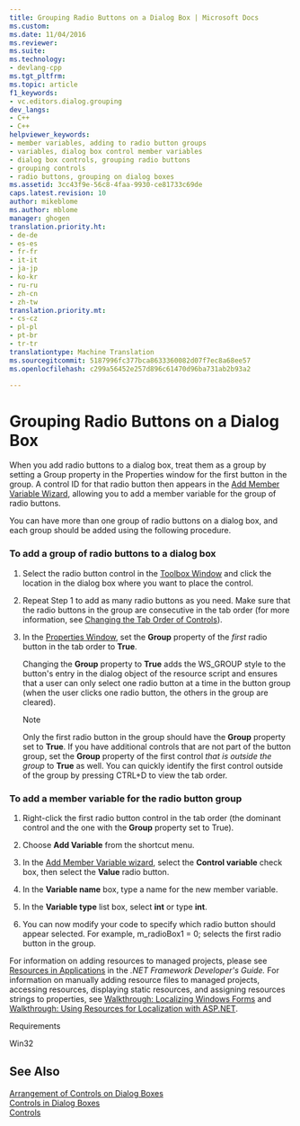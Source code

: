 ```yaml
---
title: Grouping Radio Buttons on a Dialog Box | Microsoft Docs
ms.custom: 
ms.date: 11/04/2016
ms.reviewer: 
ms.suite: 
ms.technology:
- devlang-cpp
ms.tgt_pltfrm: 
ms.topic: article
f1_keywords:
- vc.editors.dialog.grouping
dev_langs:
- C++
- C++
helpviewer_keywords:
- member variables, adding to radio button groups
- variables, dialog box control member variables
- dialog box controls, grouping radio buttons
- grouping controls
- radio buttons, grouping on dialog boxes
ms.assetid: 3cc43f9e-56c8-4faa-9930-ce81733c69de
caps.latest.revision: 10
author: mikeblome
ms.author: mblome
manager: ghogen
translation.priority.ht:
- de-de
- es-es
- fr-fr
- it-it
- ja-jp
- ko-kr
- ru-ru
- zh-cn
- zh-tw
translation.priority.mt:
- cs-cz
- pl-pl
- pt-br
- tr-tr
translationtype: Machine Translation
ms.sourcegitcommit: 5187996fc377bca8633360082d07f7ec8a68ee57
ms.openlocfilehash: c299a56452e257d896c61470d96ba731ab2b93a2

---
```

# Grouping Radio Buttons on a Dialog Box
When you add radio buttons to a dialog box, treat them as a group by setting a Group property in the Properties window for the first button in the group. A control ID for that radio button then appears in the [Add Member Variable Wizard](../ide/add-member-variable-wizard.md), allowing you to add a member variable for the group of radio buttons.  
  
 You can have more than one group of radio buttons on a dialog box, and each group should be added using the following procedure.  
  
### To add a group of radio buttons to a dialog box  
  
1.  Select the radio button control in the [Toolbox Window](/visualstudio/ide/reference/toolbox) and click the location in the dialog box where you want to place the control.  
  
2.  Repeat Step 1 to add as many radio buttons as you need. Make sure that the radio buttons in the group are consecutive in the tab order (for more information, see [Changing the Tab Order of Controls](../mfc/changing-the-tab-order-of-controls.md)).  
  
3.  In the [Properties Window](/visualstudio/ide/reference/properties-window), set the **Group** property of the *first* radio button in the tab order to **True**.  
  
     Changing the **Group** property to **True** adds the WS_GROUP style to the button's entry in the dialog object of the resource script and ensures that a user can only select one radio button at a time in the button group (when the user clicks one radio button, the others in the group are cleared).  
  
    > [!NOTE]
    >  Only the first radio button in the group should have the **Group** property set to **True**. If you have additional controls that are not part of the button group, set the **Group** property of the first control *that is outside the group* to **True** as well. You can quickly identify the first control outside of the group by pressing CTRL+D to view the tab order.  
  
### To add a member variable for the radio button group  
  
1.  Right-click the first radio button control in the tab order (the dominant control and the one with the **Group** property set to True).  
  
2.  Choose **Add Variable** from the shortcut menu.  
  
3.  In the [Add Member Variable wizard](../ide/add-member-variable-wizard.md), select the **Control variable** check box, then select the **Value** radio button.  
  
4.  In the **Variable name** box, type a name for the new member variable.  
  
5.  In the **Variable type** list box, select **int** or type **int**.  
  
6.  You can now modify your code to specify which radio button should appear selected. For example, m_radioBox1 = 0; selects the first radio button in the group.  
  
 For information on adding resources to managed projects, please see [Resources in Applications](http://msdn.microsoft.com/library/8ad495d4-2941-40cf-bf64-e82e85825890) in the *.NET Framework Developer's Guide.* For information on manually adding resource files to managed projects, accessing resources, displaying static resources, and assigning resources strings to properties, see [Walkthrough: Localizing Windows Forms](http://msdn.microsoft.com/en-us/9a96220d-a19b-4de0-9f48-01e5d82679e5) and [Walkthrough: Using Resources for Localization with ASP.NET](http://msdn.microsoft.com/library/bb4e5b44-e2b0-48ab-bbe9-609fb33900b6).  
  
 Requirements  
  
 Win32  
  
## See Also  
 [Arrangement of Controls on Dialog Boxes](../mfc/arrangement-of-controls-on-dialog-boxes.md)   
 [Controls in Dialog Boxes](../mfc/controls-in-dialog-boxes.md)   
 [Controls](../mfc/controls-mfc.md)




<!--HONumber=Jan17_HO1-->


